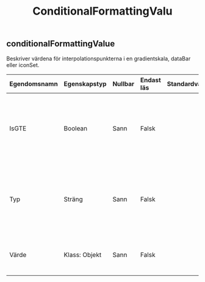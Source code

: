 ﻿---
title: ConditionalFormattingValu
second_title: Aspose.Cells Cloud Documen
type: docs
url: /sv/specification/model/conditionalformattingvalue/
description: "Aspose.Cells Molnmodellspecifikation: ConditionalFormattingValue. Hantera enkelt Excel och andra kalkylarksdokument med funktioner som att öppna, generera, redigera, dela, slå samman, jämföra och konvertera"
kwords: Excel, Office, Kalkylblad, Cloud REST API, ConditionalFormattingValue
weight: 50
---
## **conditionalFormattingValue**

 Beskriver värdena för interpolationspunkterna i en gradientskala, dataBar eller iconSet.

| Egendomsnamn| Egenskapstyp| Nullbar| Endast läs| Standardvärde| Beskrivning|
|:- |:- |:- |:- |:- |:- |
| IsGTE| Boolean| Sann| Falsk||Skaffa eller sätt flaggan Greater Than Or Equal. Använd endast för ikonuppsättningar, avgör om detta tröskelvärde använder operatorn större än eller lika med. 'false' indikerar att 'större än' används istället för 'större än eller lika med'. Standardvärdet är sant.|
| Typ| Sträng| Sann| Falsk|| Hämta eller ställ in typen av detta villkorliga formateringsvärdeobjekt. Om du ställer in typen till FormatConditionValueType.Min eller FormatConditionValueType.Max ställs "Value" automatiskt in på null.|
| Värde| Klass: Objekt| Sann| Falsk|| Hämta eller ställ in värdet för detta villkorliga formateringsvärdeobjekt. Den ska användas tillsammans med Type.|

